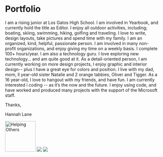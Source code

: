 # Portfolio

<!DOCTYPE html>
<html>


<p>I am a rising junior at Los Gatos High School. I am involved in Yearbook, and currently hold the title as Editor. I enjoy all outdoor activities, including; boating, skiing, swimming, hiking, golfing and traveling. I love to write, design layouts, take pictures and spend time with my family. I am an organized, kind, helpful, passionate person. I am involved in many non-profit organizations, and enjoy giving my time on a weekly basis. I complete 100+ hours/year. I am also a technology guru. I love exploring new technology... and am quite good at it. As a detail-oriented person, I am currently working on more design projects, I enjoy graphic and interior design-- plus I have a great eye for colors and position. I live with my dad, mom, ll year-old sister Natalie and 2 orange tabbies, Oliver and Tigger. As a 16 year-old, I love to hangout with my friends, and have fun. I am currently interested i coding -- as it’s the now and the future. I enjoy using code, and have worked and produced many projects with the support of the Microsoft staff.

Thanks,

Hannah Lane</p>


<img src="http://www.mercurynews.com/wp-content/uploads/2016/10/slgw1014house01.jpg?w=486" alt="Helping Others" style="width:100px;height:100px;">

<img src="https://media.giphy.com/media/TKqXCyRwqf0DC/giphy.gif"/>

<img src="https://media.giphy.com/media/l0HFkso2E6ty4naCs/giphy.gif"/>

<!-- Add icon library -->
<link rel="stylesheet" href="https://cdnjs.cloudflare.com/ajax/libs/font-awesome/4.7.0/css/font-awesome.min.css">

<meta name="viewport" content="width=device-width, initial-scale=1">
<link rel="stylesheet" href="https://cdnjs.cloudflare.com/ajax/libs/font-awesome/4.7.0/css/font-awesome.min.css">
<style>
.fa {
  padding: 20px;
  font-size: 30px;
  width: 50px;
  text-align: center;
  text-decoration: none;
  margin: 5px 2px;
}

.fa:hover {
    opacity: 0.7;
    .fa-instagram {
  background: #125688;
  color: white;

</body>
</html>
